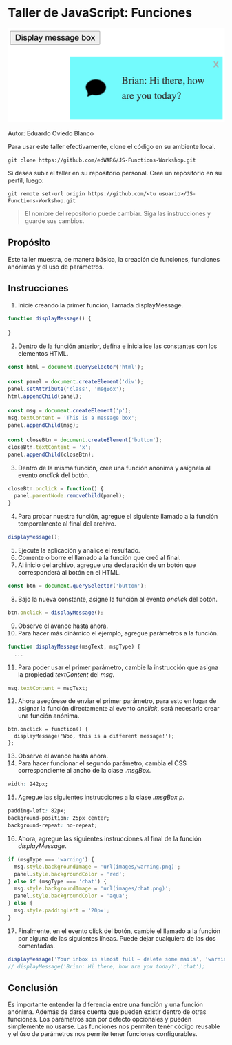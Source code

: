 # Taller de JavaScript: Funciones

![Resultado](/images/result.png)

Autor: Eduardo Oviedo Blanco

Para usar este taller efectivamente, clone el código en su ambiente local.
```
git clone https://github.com/edWAR6/JS-Functions-Workshop.git
```
Si desea subir el taller en su repositorio personal.
Cree un repositorio en su perfil, luego:
```
git remote set-url origin https://github.com/<tu usuario>/JS-Functions-Workshop.git
```

> El nombre del repositorio puede cambiar. Siga las instrucciones y guarde sus cambios.

## Propósito

Este taller muestra, de manera básica, la creación de funciones, funciones anónimas y el uso de parámetros.

## Instrucciones

1. Inicie creando la primer función, llamada displayMessage.
```javascript
function displayMessage() {

}
```
2. Dentro de la función anterior, defina e inicialice las constantes con los elementos HTML.
```javascript
const html = document.querySelector('html');

const panel = document.createElement('div');
panel.setAttribute('class', 'msgBox');
html.appendChild(panel);

const msg = document.createElement('p');
msg.textContent = 'This is a message box';
panel.appendChild(msg);

const closeBtn = document.createElement('button');
closeBtn.textContent = 'x';
panel.appendChild(closeBtn);
```
3. Dentro de la misma función, cree una función anónima y asígnela al evento *onclick* del botón.
```javascript
closeBtn.onclick = function() {
  panel.parentNode.removeChild(panel);
}
```
4. Para probar nuestra función, agregue el siguiente llamado a la función temporalmente al final del archivo.
```javascript
displayMessage();
```
5. Ejecute la aplicación y analice el resultado.
6. Comente o borre el llamado a la función que creó al final.
7. Al inicio del archivo, agregue una declaración de un botón que corresponderá al botón en el HTML.
```javascript
const btn = document.querySelector('button');
```
8. Bajo la nueva constante, asigne la función al evento *onclick* del botón.
```javascript
btn.onclick = displayMessage();
```
9. Observe el avance hasta ahora.
10. Para hacer más dinámico el ejemplo, agregue parámetros a la función.
```javascript
function displayMessage(msgText, msgType) {
  ...
```
11. Para poder usar el primer parámetro, cambie la instrucción que asigna la propiedad *textContent* del *msg*.
```javascript
msg.textContent = msgText;
```
12. Ahora asegúrese de enviar el primer parámetro, para esto en lugar de asignar la función directamente al evento *onclick*, será necesario crear una función anónima.
```
btn.onclick = function() {
  displayMessage('Woo, this is a different message!');
};
```
13. Observe el avance hasta ahora.
14. Para hacer funcionar el segundo parámetro, cambia el CSS correspondiente al ancho de la clase *.msgBox*.
```css
width: 242px;
```
15. Agregue las siguientes instrucciones a la clase *.msgBox p*.
```css
padding-left: 82px;
background-position: 25px center;
background-repeat: no-repeat;
```
16. Ahora, agregue las siguientes instrucciones al final de la función *displayMessage*.
```javascript
if (msgType === 'warning') {
  msg.style.backgroundImage = 'url(images/warning.png)';
  panel.style.backgroundColor = 'red';
} else if (msgType === 'chat') {
  msg.style.backgroundImage = 'url(images/chat.png)';
  panel.style.backgroundColor = 'aqua';
} else {
  msg.style.paddingLeft = '20px';
}
```
17. Finalmente, en el evento click del botón, cambie el llamado a la función por alguna de las siguientes líneas. Puede dejar cualquiera de las dos comentadas.
```javascript
displayMessage('Your inbox is almost full — delete some mails', 'warning');
// displayMessage('Brian: Hi there, how are you today?','chat');
```

## Conclusión

Es importante entender la diferencia entre una función y una función anónima. Además de darse cuenta que pueden existir dentro de otras funciones.
Los parámetros son por defecto opcionales y pueden simplemente no usarse.
Las funciones nos permiten tenér código reusable y el úso de parámetros nos permite tener funciones configurables.
